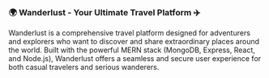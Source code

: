 ### 🌍 **Wanderlust** - Your Ultimate Travel Platform ✈️

Wanderlust is a comprehensive travel platform designed for adventurers and explorers who want to discover and share extraordinary places around the world. Built with the powerful MERN stack (MongoDB, Express, React, and Node.js), Wanderlust offers a seamless and secure user experience for both casual travelers and serious wanderers.

